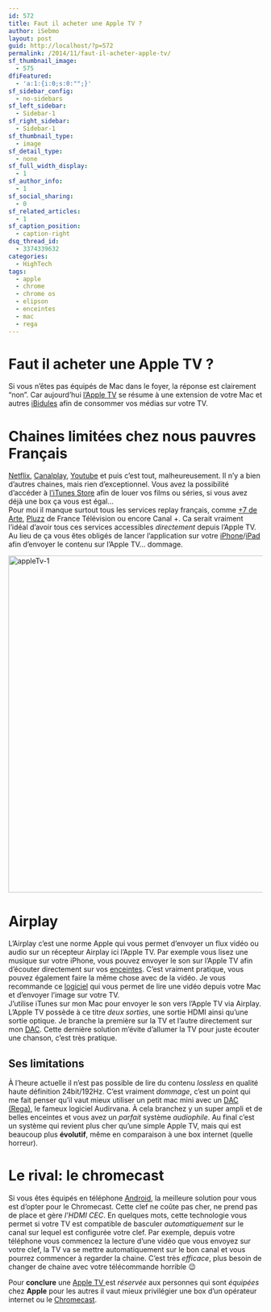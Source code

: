 ```yaml
---
id: 572
title: Faut il acheter une Apple TV ?
author: iSebmo
layout: post
guid: http://localhost/?p=572
permalink: /2014/11/faut-il-acheter-apple-tv/
sf_thumbnail_image:
  - 575
dfiFeatured:
  - 'a:1:{i:0;s:0:"";}'
sf_sidebar_config:
  - no-sidebars
sf_left_sidebar:
  - Sidebar-1
sf_right_sidebar:
  - Sidebar-1
sf_thumbnail_type:
  - image
sf_detail_type:
  - none
sf_full_width_display:
  - 1
sf_author_info:
  - 1
sf_social_sharing:
  - 0
sf_related_articles:
  - 1
sf_caption_position:
  - caption-right
dsq_thread_id:
  - 3374339632
categories:
  - HighTech
tags:
  - apple
  - chrome
  - chrome os
  - elipson
  - enceintes
  - mac
  - rega
---
```

# Faut il acheter une Apple TV ?

Si vous n’êtes pas équipés de Mac dans le foyer, la réponse est clairement “non”. Car aujourd’hui [l’Apple TV][1] se résume à une extension de votre Mac et autres [iBidules][2] afin de consommer vos médias sur votre TV.

# Chaines limitées chez nous pauvres Français

[Netflix][3], [Canalplay][4], [Youtube][5] et puis c’est tout, malheureusement. Il n’y a bien d’autres chaines, mais rien d’exceptionnel. Vous avez la possibilité d’accéder à [l’iTunes Store][6] afin de louer vos films ou séries, si vous avez déjà une box ça vous est égal…  
Pour moi il manque surtout tous les services replay français, comme [+7 de Arte][7], [Pluzz][8] de France Télévision ou encore Canal +. Ca serait vraiment l’idéal d’avoir tous ces services accessibles *directement* depuis l’Apple TV. Au lieu de ça vous êtes obligés de lancer l’application sur votre [iPhone][2]/[iPad][9] afin d’envoyer le contenu sur l’Apple TV… dommage.

[<img class="aligncenter size-full wp-image-574" src="http://localhost/wp-content/uploads/2014/11/appleTv-1.jpg" alt="appleTv-1" width="1000" height="667" />][10]

# Airplay

L’Airplay c’est une norme Apple qui vous permet d’envoyer un flux vidéo ou audio sur un récepteur Airplay ici l’Apple TV. Par exemple vous lisez une musique sur votre iPhone, vous pouvez envoyer le son sur l’Apple TV afin d’écouter directement sur vos [enceintes][11]. C’est vraiment pratique, vous pouvez également faire la même chose avec de la vidéo. Je vous recommande ce [logiciel][12] qui vous permet de lire une vidéo depuis votre Mac et d’envoyer l’image sur votre TV.  
J’utilise iTunes sur mon Mac pour envoyer le son vers l’Apple TV via Airplay. L’Apple TV possède à ce titre *deux sorties*, une sortie HDMI ainsi qu’une sortie optique. Je branche la première sur la TV et l’autre directement sur mon [DAC][11]. Cette dernière solution m’évite d’allumer la TV pour juste écouter une chanson, c’est très pratique.

## Ses limitations

À l’heure actuelle il n’est pas possible de lire du contenu *lossless* en qualité haute définition 24bit/192Hz. C’est vraiment *dommage*, c’est un point qui me fait penser qu’il vaut mieux utiliser un petit mac mini avec un [DAC (Rega)][11], le fameux logiciel <a>Audirvana</a>. À cela branchez y un super ampli et de belles enceintes et vous avez un *parfait* système *audiophile*. Au final c’est un système qui revient plus cher qu’une simple Apple TV, mais qui est beaucoup plus **évolutif**, même en comparaison à une box internet (quelle horreur).

# Le rival: le chromecast

Si vous êtes équipés en téléphone [Android][13], la meilleure solution pour vous est d’opter pour le Chromecast. Cette clef ne coûte pas cher, ne prend pas de place et gère *l’HDMI CEC*. En quelques mots, cette technologie vous permet si votre TV est compatible de basculer *automatiquement* sur le canal sur lequel est configurée votre clef. Par exemple, depuis votre téléphone vous commencez la lecture d’une vidéo que vous envoyez sur votre clef, la TV va se mettre automatiquement sur le bon canal et vous pourrez commencer à regarder la chaine. C’est très *efficace*, plus besoin de changer de chaine avec votre télécommande horrible 😉

Pour **conclure** une [Apple TV ][1]est *réservée* aux personnes qui sont *équipées* chez **Apple** pour les autres il vaut mieux privilégier une box d’un opérateur internet ou le [Chromecast][14].

 [1]: http://www.amazon.fr/Apple-TV-g%C3%A9n%C3%A9ration-Passerelle-Multim%C3%A9dia/dp/B007IH5L7A/ref=sr_1_1?ie=UTF8&qid=1416335489&sr=8-1&keywords=appletv&tag=tfadafr-21
 [2]: http://localhost/2014/10/liphone-6-plus-dans-tous-ses-etats/
 [3]: https://www.netflix.com/nmhome?locale=fr-FR
 [4]: http://www.canalplay.com/decouvrir
 [5]: http://youtube.com
 [6]: https://itunes.apple.com/fr/tv-season/chute-libre/id361736451?i=362801575&l=en&ign-mpt=uo%3D2#
 [7]: http://www.arte.tv/guide/fr/plus7/?em=043655-000
 [8]: http://pluzz.francetv.fr/
 [9]: http://localhost/2014/10/lipad-air-2-est-la/
 [10]: http://localhost/wp-content/uploads/2014/11/appleTv-1.jpg
 [11]: http://localhost/2014/01/rega-et-enceintes-elipson/
 [12]: http://localhost/2014/03/beamer-2-stream-to-apple-tv/
 [13]: http://www.amazon.fr/Motorola-Moto-Smartphone-d%C3%A9bloqu%C3%A9-Ecran/dp/B00GSNTQ6W/ref=sr_1_13?ie=UTF8&qid=1416336198&sr=8-13&keywords=android&tag=tfadafr-21
 [14]: http://www.amazon.fr/Google-Chromecast-HDMI-multim%C3%A9dia-WiFi/dp/B00IJUW1RI/ref=sr_1_1?ie=UTF8&qid=1416335619&sr=8-1&keywords=chromecast&tag=tfadafr-21